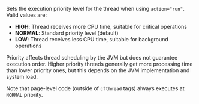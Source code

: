 Sets the execution priority level for the thread when using `action="run"`. Valid values are:
 				
* **HIGH**: Thread receives more CPU time, suitable for critical operations
* **NORMAL**: Standard priority level (default)
* **LOW**: Thread receives less CPU time, suitable for background operations

Priority affects thread scheduling by the JVM but does not guarantee execution order. Higher priority threads generally get more processing time than lower priority ones, but this depends on the JVM implementation and system load.

Note that page-level code (outside of `cfthread` tags) always executes at `NORMAL` priority.